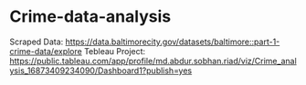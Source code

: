 # Crime-data-analysis
Scraped Data: https://data.baltimorecity.gov/datasets/baltimore::part-1-crime-data/explore
Tebleau Project: https://public.tableau.com/app/profile/md.abdur.sobhan.riad/viz/Crime_analysis_16873409234090/Dashboard1?publish=yes
